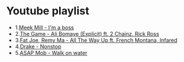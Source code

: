 # Youtube playlist
- 1.[Meek Mill - I'm a boss](https://www.youtube.com/watch?v=V1cxP2nCBdU&t=0s&index=26&list=PLcN2BYxu_kqEIbzyGYZD733dUHmrSBjKb)
- 2.[The Game - Ali Bomaye (Explicit) ft. 2 Chainz, Rick Ross](https://www.youtube.com/watch?v=eU4ZvfkmOck&list=PLcN2BYxu_kqEIbzyGYZD733dUHmrSBjKb&index=26)
- 3.[Fat Joe, Remy Ma - All The Way Up ft. French Montana, Infared](https://www.youtube.com/watch?v=y2ak_oBeC-I&index=29&list=PLcN2BYxu_kqEIbzyGYZD733dUHmrSBjKb)
- 4.[Drake - Nonstop](https://www.youtube.com/watch?v=XNpGNykVZ6U)
- 5.[ASAP Mob - Walk on water](https://www.youtube.com/watch?v=mF2BdO_Twi0&index=43&list=PLcN2BYxu_kqEIbzyGYZD733dUHmrSBjKb)
